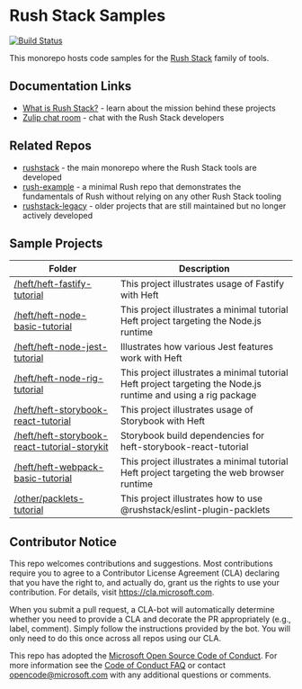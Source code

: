 # Rush Stack Samples

[![Build Status](https://dev.azure.com/RushStack/GitHubProjects/_apis/build/status/rushstack/rushstack-samples%20CI%20Build?branchName=main)](https://dev.azure.com/RushStack/GitHubProjects/_build/latest?definitionId=22&branchName=main)

This monorepo hosts code samples for the [Rush Stack](https://rushstack.io/) family of tools.

## Documentation Links

- [What is Rush Stack?](https://rushstack.io/) - learn about the mission behind these projects
- [Zulip chat room](https://rushstack.zulipchat.com/) - chat with the Rush Stack developers

## Related Repos

- [rushstack](https://github.com/microsoft/rushstack) - the main monorepo where the Rush Stack tools are developed
- [rush-example](https://github.com/microsoft/rush-example) - a minimal Rush repo that demonstrates the fundamentals
  of Rush without relying on any other Rush Stack tooling
- [rushstack-legacy](https://github.com/microsoft/rushstack-legacy) - older projects that are still maintained
  but no longer actively developed

## Sample Projects

<!-- GENERATED PROJECT SUMMARY START -->

<!-- the table below was generated using the ./repo-scripts/repo-toolbox script -->

| Folder                                                                                         | Description                                                                                                    |
| ---------------------------------------------------------------------------------------------- | -------------------------------------------------------------------------------------------------------------- |
| [/heft/heft-fastify-tutorial](./heft/heft-fastify-tutorial/)                                   | This project illustrates usage of Fastify with Heft                                                            |
| [/heft/heft-node-basic-tutorial](./heft/heft-node-basic-tutorial/)                             | This project illustrates a minimal tutorial Heft project targeting the Node.js runtime                         |
| [/heft/heft-node-jest-tutorial](./heft/heft-node-jest-tutorial/)                               | Illustrates how various Jest features work with Heft                                                           |
| [/heft/heft-node-rig-tutorial](./heft/heft-node-rig-tutorial/)                                 | This project illustrates a minimal tutorial Heft project targeting the Node.js runtime and using a rig package |
| [/heft/heft-storybook-react-tutorial](./heft/heft-storybook-react-tutorial/)                   | This project illustrates usage of Storybook with Heft                                                          |
| [/heft/heft-storybook-react-tutorial-storykit](./heft/heft-storybook-react-tutorial-storykit/) | Storybook build dependencies for heft-storybook-react-tutorial                                                 |
| [/heft/heft-webpack-basic-tutorial](./heft/heft-webpack-basic-tutorial/)                       | This project illustrates a minimal tutorial Heft project targeting the web browser runtime                     |
| [/other/packlets-tutorial](./other/packlets-tutorial/)                                         | This project illustrates how to use @rushstack/eslint-plugin-packlets                                          |

<!-- GENERATED PROJECT SUMMARY END -->

## Contributor Notice

This repo welcomes contributions and suggestions. Most contributions require you to agree to a
Contributor License Agreement (CLA) declaring that you have the right to, and actually do, grant us
the rights to use your contribution. For details, visit https://cla.microsoft.com.

When you submit a pull request, a CLA-bot will automatically determine whether you need to provide
a CLA and decorate the PR appropriately (e.g., label, comment). Simply follow the instructions
provided by the bot. You will only need to do this once across all repos using our CLA.

This repo has adopted the [Microsoft Open Source Code of Conduct](https://opensource.microsoft.com/codeofconduct/).
For more information see the [Code of Conduct FAQ](https://opensource.microsoft.com/codeofconduct/faq/) or
contact [opencode@microsoft.com](mailto:opencode@microsoft.com) with any additional questions or comments.
